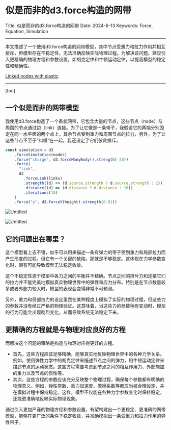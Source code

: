 # 似是而非的d3.force构造的网带

Title: 似是而非的d3.force构造的网带
Date: 2024-6-13
Keywords: Force, Equation, Simulation

---

本文描述了一个使用d3.force构造的网带模型，其中节点受重力和拉力作用并相互排斥，但模型存在不稳定性，无法准确反映实际物理过程。为解决该问题，建议引入更精确的物理方程和参数设置，如胡克定律和牛顿运动定律，以提高模型的稳定性和精确性。

[Linked nodes with elastic](https://observablehq.com/@listenzcc/linked-nodes-with-elastic)

---

[toc]

## 一个似是而非的网带模型

我使用d3.force构造了一个条状网带，它包含大量的节点，这些节点（node）与周围的节点通过边（link）连接。为了让它像是一条带子，我假设它的两端分别固定在同一水平面的两个点上，其余节点受到重力和周围节点的拉力，另外，为了让这些节点不至于”纠缠“在一起，我还设定了它们彼此排斥。

```jsx
const simulation = d3
    .forceSimulation(nodes)
    .force("charge", d3.forceManyBody().strength(-30))
    .force(
      "link",
      d3
        .forceLink(links)
        .strength((d) => (d.source.strength ? d.source.strength : 2))
        .distance((d) => (d.distance ? d.distance : 10))
        .iterations(10)
    )
    .force("y", d3.forceY(height).strength(0.01))
```

![Untitled](%E4%BC%BC%E6%98%AF%E8%80%8C%E9%9D%9E%E7%9A%84d3%20force%E6%9E%84%E9%80%A0%E7%9A%84%E7%BD%91%E5%B8%A6%207c597824826d440a9dd9afb04a2dfa68/Untitled.png)

![Untitled](%E4%BC%BC%E6%98%AF%E8%80%8C%E9%9D%9E%E7%9A%84d3%20force%E6%9E%84%E9%80%A0%E7%9A%84%E7%BD%91%E5%B8%A6%207c597824826d440a9dd9afb04a2dfa68/Untitled.gif)

## 它的问题出在哪里？

这个模型看上去不错，似乎可以用来描述一条有弹力的带子受到重力和局部拉力而产生形变的过程。但它有一个关键的缺陷，那就是不够稳定。这体现在力学参数变化时，很有可能导致模型无法稳定收敛。

这个不稳定性源于模型中各力之间的平衡并不精确。节点之间的排斥力和连接它们的拉力并不能完美地模拟真实物理世界中的弹性和应力分布，特别是在节点数量较多或者外部力较大时，模型的表现会变得非常不可预测。

另外，重力和局部拉力的设定虽然在某种程度上模拟了实际的物理过程，但这些力的参数并没有经过严格的物理验证。这意味着，当这些力的参数稍有变动时，模型的行为可能会出现剧烈变化，从而导致系统无法稳定下来。

## 更精确的方程就是与物理对应良好的方程

而解决这个问题的策略是构造与物理对应得更好的方程。

- 首先，这些方程应该足够精确，能够真实地反映物理世界中的各种力学关系。例如，使用弹性力学中的胡克定律来描述节点之间的弹力，用牛顿运动定律来描述节点的运动状态。这些方程需要考虑到节点之间的相互作用力、外部施加的重力以及节点的惯性等。
- 其次，这些方程的参数应该充分反映整个物理过程，确保每个参数都有明确的物理意义。例如，弹性常数、重力加速度、摩擦系数等都应当被合理设定，并在模拟过程中保持稳定。这样，模型不仅能在各种力学参数变化时保持稳定，还能更准确地反映实际物理现象。

通过引入更加严谨的物理方程和参数设置，有望构建出一个更稳定、更准确的网带模型，能够在更广泛的条件下稳定收敛，并准确模拟出一条受重力和拉力作用的弹性带子。

